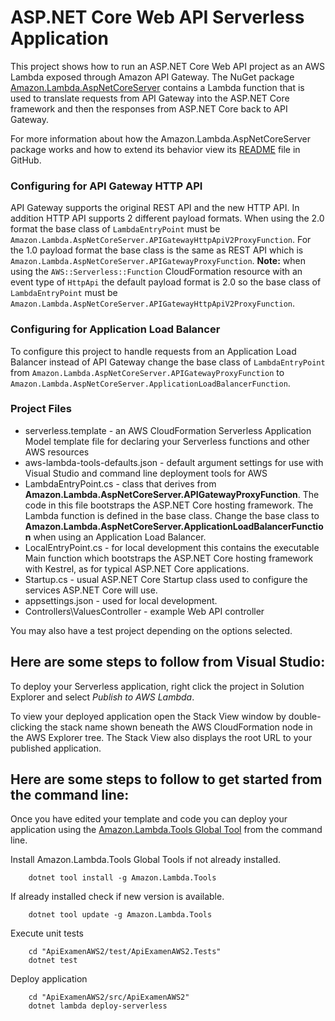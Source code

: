 # ASP.NET Core Web API Serverless Application

This project shows how to run an ASP.NET Core Web API project as an AWS Lambda exposed through Amazon API Gateway. The NuGet package [Amazon.Lambda.AspNetCoreServer](https://www.nuget.org/packages/Amazon.Lambda.AspNetCoreServer) contains a Lambda function that is used to translate requests from API Gateway into the ASP.NET Core framework and then the responses from ASP.NET Core back to API Gateway.


For more information about how the Amazon.Lambda.AspNetCoreServer package works and how to extend its behavior view its [README](https://github.com/aws/aws-lambda-dotnet/blob/master/Libraries/src/Amazon.Lambda.AspNetCoreServer/README.md) file in GitHub.


### Configuring for API Gateway HTTP API ###

API Gateway supports the original REST API and the new HTTP API. In addition HTTP API supports 2 different
payload formats. When using the 2.0 format the base class of `LambdaEntryPoint` must be `Amazon.Lambda.AspNetCoreServer.APIGatewayHttpApiV2ProxyFunction`.
For the 1.0 payload format the base class is the same as REST API which is `Amazon.Lambda.AspNetCoreServer.APIGatewayProxyFunction`.
**Note:** when using the `AWS::Serverless::Function` CloudFormation resource with an event type of `HttpApi` the default payload
format is 2.0 so the base class of `LambdaEntryPoint` must be `Amazon.Lambda.AspNetCoreServer.APIGatewayHttpApiV2ProxyFunction`.


### Configuring for Application Load Balancer ###

To configure this project to handle requests from an Application Load Balancer instead of API Gateway change
the base class of `LambdaEntryPoint` from `Amazon.Lambda.AspNetCoreServer.APIGatewayProxyFunction` to 
`Amazon.Lambda.AspNetCoreServer.ApplicationLoadBalancerFunction`.

### Project Files ###

* serverless.template - an AWS CloudFormation Serverless Application Model template file for declaring your Serverless functions and other AWS resources
* aws-lambda-tools-defaults.json - default argument settings for use with Visual Studio and command line deployment tools for AWS
* LambdaEntryPoint.cs - class that derives from **Amazon.Lambda.AspNetCoreServer.APIGatewayProxyFunction**. The code in 
this file bootstraps the ASP.NET Core hosting framework. The Lambda function is defined in the base class.
Change the base class to **Amazon.Lambda.AspNetCoreServer.ApplicationLoadBalancerFunction** when using an 
Application Load Balancer.
* LocalEntryPoint.cs - for local development this contains the executable Main function which bootstraps the ASP.NET Core hosting framework with Kestrel, as for typical ASP.NET Core applications.
* Startup.cs - usual ASP.NET Core Startup class used to configure the services ASP.NET Core will use.
* appsettings.json - used for local development.
* Controllers\ValuesController - example Web API controller

You may also have a test project depending on the options selected.

## Here are some steps to follow from Visual Studio:

To deploy your Serverless application, right click the project in Solution Explorer and select *Publish to AWS Lambda*.

To view your deployed application open the Stack View window by double-clicking the stack name shown beneath the AWS CloudFormation node in the AWS Explorer tree. The Stack View also displays the root URL to your published application.

## Here are some steps to follow to get started from the command line:

Once you have edited your template and code you can deploy your application using the [Amazon.Lambda.Tools Global Tool](https://github.com/aws/aws-extensions-for-dotnet-cli#aws-lambda-amazonlambdatools) from the command line.

Install Amazon.Lambda.Tools Global Tools if not already installed.
```
    dotnet tool install -g Amazon.Lambda.Tools
```

If already installed check if new version is available.
```
    dotnet tool update -g Amazon.Lambda.Tools
```

Execute unit tests
```
    cd "ApiExamenAWS2/test/ApiExamenAWS2.Tests"
    dotnet test
```

Deploy application
```
    cd "ApiExamenAWS2/src/ApiExamenAWS2"
    dotnet lambda deploy-serverless
```
